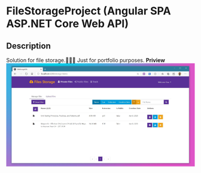 # FileStorageProject (Angular SPA ASP.NET Core Web API)

## Description
Solution for file storage.📁📁📁 Just for portfolio purposes.
**Priview**
![Alt text](https://github.com/Pashkett/FileStorageProject/blob/master/FileStorageApp.JPG)
